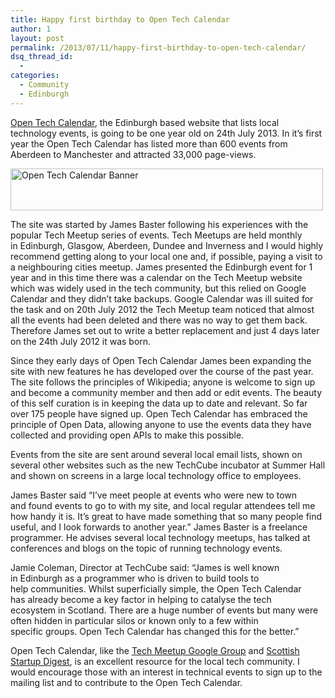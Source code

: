 ```yaml
---
title: Happy first birthday to Open Tech Calendar
author: 1
layout: post
permalink: /2013/07/11/happy-first-birthday-to-open-tech-calendar/
dsq_thread_id:
  - 
categories:
  - Community
  - Edinburgh
---
```

[Open Tech Calendar][1], the Edinburgh based website that lists local technology events, is going to be one year old on 24th July 2013. In it&#8217;s first year the Open Tech Calendar has listed more than 600 events from Aberdeen to Manchester and attracted 33,000 page-views.

[<img class="aligncenter size-full wp-image-12111" alt="Open Tech Calendar Banner" src="http://www.rookieoven.com/wp-content/uploads/2013/07/open-tech-calendar.png" width="500" height="67" />][2]

The site was started by James Baster following his experiences with the popular Tech Meetup series of events. Tech Meetups are held monthly in Edinburgh, Glasgow, Aberdeen, Dundee and Inverness and I would highly recommend getting along to your local one and, if possible, paying a visit to a neighbouring cities meetup. James presented the Edinburgh event for 1 year and in this time there was a calendar on the Tech Meetup website which was widely used in the tech community, but this relied on Google Calendar and they didn&#8217;t take backups. Google Calendar was ill suited for the task and on 20th July 2012 the Tech Meetup team noticed that almost all the events had been deleted and there was no way to get them back. Therefore James set out to write a better replacement and just 4 days later on the 24th July 2012 it was born.

Since they early days of Open Tech Calendar James been expanding the site with new features he has developed over the course of the past year. The site follows the principles of Wikipedia; anyone is welcome to sign up and become a community member and then add or edit events. The beauty of this self curation is in keeping the data up to date and relevant. So far over 175 people have signed up. Open Tech Calendar has embraced the principle of Open Data, allowing anyone to use the events data they have collected and providing open APIs to make this possible.

Events from the site are sent around several local email lists, shown on several other websites such as the new TechCube incubator at Summer Hall and shown on screens in a large local technology office to employees.

James Baster said &#8220;I&#8217;ve meet people at events who were new to town and found events to go to with my site, and local regular attendees tell me how handy it is. It&#8217;s great to have made something that so many people find useful, and I look forwards to another year.&#8221; James Baster is a freelance programmer. He advises several local technology meetups, has talked at conferences and blogs on the topic of running technology events.

Jamie Coleman, Director at TechCube said: &#8220;James is well known in Edinburgh as a programmer who is driven to build tools to help communities. Whilst superficially simple, the Open Tech Calendar has already become a key factor in helping to catalyse the tech ecosystem in Scotland. There are a huge number of events but many were often hidden in particular silos or known only to a few within specific groups. Open Tech Calendar has changed this for the better.&#8221;

Open Tech Calendar, like the [Tech Meetup Google Group][3] and [Scottish Startup Digest][4], is an excellent resource for the local tech community. I would encourage those with an interest in technical events to sign up to the mailing list and to contribute to the Open Tech Calendar.

 [1]: http://opentechcalendar.co.uk/ "Open Tech Calendar"
 [2]: http://www.rookieoven.com/wp-content/uploads/2013/07/open-tech-calendar.png
 [3]: https://groups.google.com/forum/#!forum/techmeetup "Tech Meetup Google group"
 [4]: http://startupdigest.com/scotland/ "Scottish Startup Digest"
